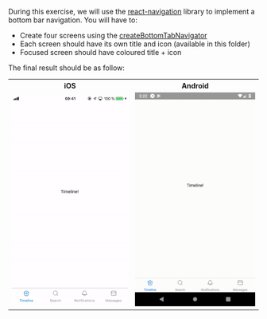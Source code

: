 During this exercise, we will use the [react-navigation](https://reactnavigation.org/) library to implement a bottom bar navigation. You will have to:

- Create four screens using the [createBottomTabNavigator](https://reactnavigation.org/docs/en/bottom-tab-navigator.html)
- Each screen should have its own title and icon (available in this folder)
- Focused screen should have coloured title + icon

The final result should be as follow:

<table style="width:100%;display:table">
  <tr>
    <th>iOS</th>
    <th>Android</th>
  </tr>
  <tr>
    <td><img src="ios.gif" width="300"/></td>
    <td><img src="android.gif" width="300"/></td>
  </tr>
</table>
